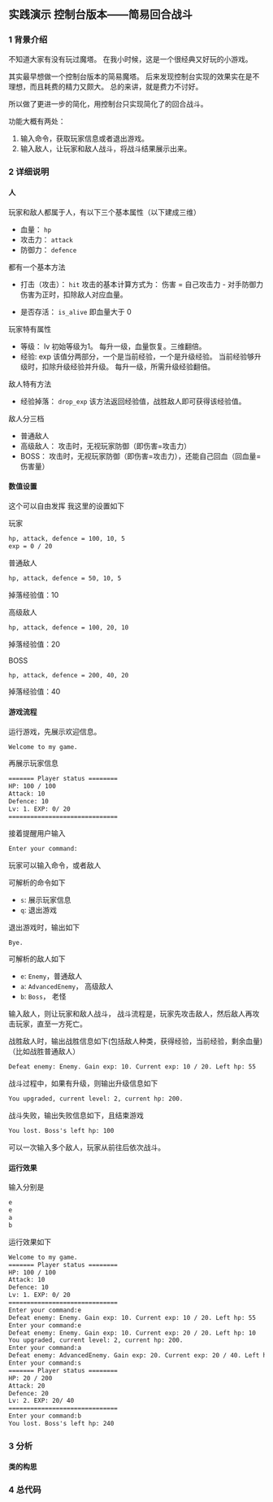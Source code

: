 ## 实践演示 控制台版本——简易回合战斗
### 1 背景介绍
不知道大家有没有玩过魔塔。
在我小时候，这是一个很经典又好玩的小游戏。

其实最早想做一个控制台版本的简易魔塔。
后来发现控制台实现的效果实在是不理想，而且耗费的精力又颇大。
总的来讲，就是费力不讨好。

所以做了更进一步的简化，用控制台只实现简化了的回合战斗。

功能大概有两处：
1. 输入命令，获取玩家信息或者退出游戏。
2. 输入敌人，让玩家和敌人战斗，将战斗结果展示出来。

### 2 详细说明
#### 人
玩家和敌人都属于人，有以下三个基本属性（以下建成三维）
- 血量： `hp`
- 攻击力： `attack`
- 防御力： `defence`

都有一个基本方法
- 打击（攻击）： `hit`
  攻击的基本计算方式为： 伤害 = 自己攻击力 - 对手防御力
  伤害为正时，扣除敌人对应血量。

- 是否存活： `is_alive`
  即血量大于 0

玩家特有属性
- 等级： lv
  初始等级为1。
  每升一级，血量恢复。三维翻倍。
- 经验: exp
  该值分两部分，一个是当前经验，一个是升级经验。
  当前经验够升级时，扣除升级经验并升级。
  每升一级，所需升级经验翻倍。

敌人特有方法
- 经验掉落： `drop_exp`
  该方法返回经验值，战胜敌人即可获得该经验值。

敌人分三档
- 普通敌人
- 高级敌人： 攻击时，无视玩家防御（即伤害=攻击力）
- BOSS： 攻击时，无视玩家防御（即伤害=攻击力），还能自己回血（回血量=伤害量）
#### 数值设置
这个可以自由发挥
我这里的设置如下

玩家
```txt
hp, attack, defence = 100, 10, 5
exp = 0 / 20
```

普通敌人
```txt
hp, attack, defence = 50, 10, 5
```
掉落经验值：10

高级敌人
```txt
hp, attack, defence = 100, 20, 10
```
掉落经验值：20

BOSS
```txt
hp, attack, defence = 200, 40, 20
```
掉落经验值：40

#### 游戏流程
运行游戏，先展示欢迎信息。
```txt
Welcome to my game.
```

再展示玩家信息
```txt
======= Player status ========
HP: 100 / 100
Attack: 10
Defence: 10
Lv: 1. EXP: 0/ 20
==============================
```
接着提醒用户输入
```txt
Enter your command:
```
玩家可以输入命令，或者敌人

可解析的命令如下
- `s`: 展示玩家信息
- `q`: 退出游戏

退出游戏时，输出如下
```txt
Bye.
```

可解析的敌人如下
- `e`: `Enemy`，普通敌人
- `a`: `AdvancedEnemy`， 高级敌人
- `b`: `Boss`， 老怪

输入敌人，则让玩家和敌人战斗，
战斗流程是，玩家先攻击敌人，然后敌人再攻击玩家，直至一方死亡。

战胜敌人时，输出战胜信息如下(包括敌人种类，获得经验，当前经验，剩余血量)
（比如战胜普通敌人）
```txt
Defeat enemy: Enemy. Gain exp: 10. Current exp: 10 / 20. Left hp: 55
```

战斗过程中，如果有升级，则输出升级信息如下
```txt
You upgraded, current level: 2, current hp: 200.
```

战斗失败，输出失败信息如下，且结束游戏
```txt
You lost. Boss's left hp: 100
```

可以一次输入多个敌人，玩家从前往后依次战斗。

#### 运行效果
输入分别是
```txt
e
e
a
b
```
运行效果如下
```txt
Welcome to my game.
======= Player status ========
HP: 100 / 100
Attack: 10
Defence: 10
Lv: 1. EXP: 0/ 20
==============================
Enter your command:e
Defeat enemy: Enemy. Gain exp: 10. Current exp: 10 / 20. Left hp: 55
Enter your command:e
Defeat enemy: Enemy. Gain exp: 10. Current exp: 20 / 20. Left hp: 10
You upgraded, current level: 2, current hp: 200.
Enter your command:a
Defeat enemy: AdvancedEnemy. Gain exp: 20. Current exp: 20 / 40. Left hp: 20
Enter your command:s
======= Player status ========
HP: 20 / 200
Attack: 20
Defence: 20
Lv: 2. EXP: 20/ 40
==============================
Enter your command:b
You lost. Boss's left hp: 240
```

### 3 分析
#### 类的构思


### 4 总代码

